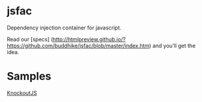 jsfac
=====
Dependency injection container for javascript.

Read our [specs] (http://htmlpreview.github.io/?https://github.com/buddhike/jsfac/blob/master/index.htm) and you'll get the idea.

Samples
=======
  [KnockoutJS ](http://htmlpreview.github.io/?https://github.com/buddhike/jsfac/blob/master/index.htm)
